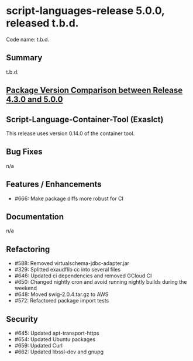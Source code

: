 # script-languages-release 5.0.0, released t.b.d.

Code name: t.b.d.

## Summary

t.b.d.

## [Package Version Comparison between Release 4.3.0 and 5.0.0](package_diffs/5.0.0/README.md)
  
## Script-Language-Container-Tool (Exaslct)

This release uses version 0.14.0 of the container tool.

## Bug Fixes

 n/a

## Features / Enhancements

 - #666: Make package diffs more robust for CI

## Documentation

 n/a

## Refactoring

 - #588: Removed virtualschema-jdbc-adapter.jar
 - #329: Splitted exaudflib cc into several files
 - #646: Updated ci dependencies and removed GCloud CI
 - #650: Changed nightly cron and avoid running nightly builds during the weekend
 - #648: Moved swig-2.0.4.tar.gz to AWS
 - #572: Refactored package import tests

## Security

 - #645: Updated apt-transport-https
 - #654: Updated Ubuntu packages
 - #659: Updated Curl
 - #662: Updated libssl-dev and gnupg
